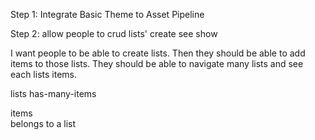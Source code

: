 Step 1: Integrate Basic Theme to Asset Pipeline

Step 2: allow people to crud lists'
create 
see 
show

I want people to be able to create lists. Then they should be able to add items to those lists. They should be able to navigate many lists and see each lists items. 

lists
    has-many-items

items  
    belongs to a list